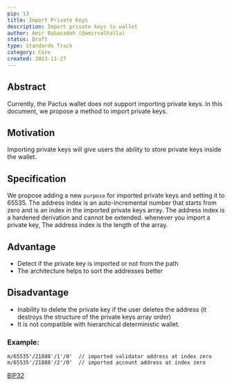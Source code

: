 ```yaml
---
pip: 13
title: Import Private Keys
description: Import private keys to wallet
author: Amir Babazadeh (@amirvalhalla)
status: Draft
type: Standards Track
category: Core
created: 2023-11-27
---
```


## Abstract

Currently, the Pactus wallet does not support importing private keys. In this document, we propose a method to import private keys.

## Motivation

Importing private keys will give users the ability to store private keys inside the wallet.

## Specification

We propose adding a new `purpose` for imported private keys and setting it to 65535. The address index is an auto-incremental number that starts from zero and is an index in the imported private keys array. The address index is a hardened derivation and cannot be extended. whenever you import a private key, The address index is the length of the array.

## Advantage
  * Detect if the private key is imported or not from the path
  * The architecture helps to sort the addresses better

## Disadvantage
  * Inability to delete the private key if the user deletes the address (it destroys the structure of the private keys array order)
  * It is not compatible with hierarchical deterministic wallet.


### Example:
```text    
m/65535'/21888'/1'/0'  // imported validator address at index zero
m/65535'/21888'/2'/0'  // imported account address at index zero
```

[BIP32](https://pips.pactus.org/PIPs/pip-8)